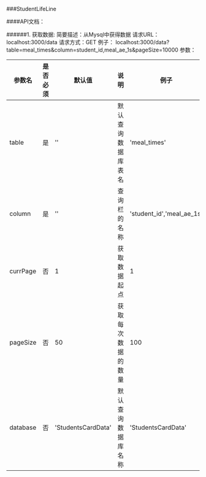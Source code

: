 ###StudentLifeLine

####API文档：

######1. 获取数据:
    简要描述：从Mysql中获得数据
    请求URL：localhost:3000/data
    请求方式：GET
    例子： localhost:3000/data?table=meal_times&column=student_id,meal_ae_1s&pageSize=10000
    参数：
    
| 参数名  | 是否必须 | 默认值 | 说明 | 例子 |
| ------ | ------- | --- | ---- | --- |
| table  | 是 | '' | 默认查询数据库表名 | 'meal_times' |
| column  | 是 | '' | 查询栏的名称 | 'student_id','meal_ae_1s'| 
| currPage  | 否 | 1  | 获取数据起点  | 1|
| pageSize  | 否 | 50 | 获取每次数据的数量 | 100 |
| database  | 否 | 'StudentsCardData' | 默认查询数据库名称  | 'StudentsCardData' |







    


